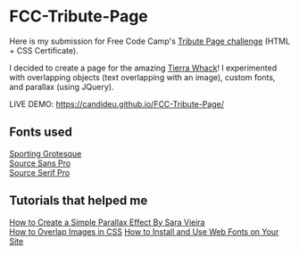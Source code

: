 # FCC-Tribute-Page
Here is my submission for Free Code Camp's [Tribute Page challenge](https://www.freecodecamp.org/learn/responsive-web-design/responsive-web-design-projects/build-a-tribute-page) (HTML + CSS Certificate).

I decided to create a page for the amazing [Tierra Whack](https://www.youtube.com/channel/UC7v_YlS5RVfKPe8sWfN406A)! I experimented with overlapping objects (text overlapping with an image), custom fonts, and parallax (using JQuery).

LIVE DEMO: https://candideu.github.io/FCC-Tribute-Page/

## Fonts used
[Sporting Grotesque](https://velvetyne.fr/fonts/sporting-grotesque/)  
[Source Sans Pro](https://fonts.google.com/specimen/Source+Sans+Pro)  
[Source Serif Pro](https://fonts.google.com/specimen/Source+Serif+Pro)

## Tutorials that helped me
[How to Create a Simple Parallax Effect By Sara Vieira](https://www.webdesignerdepot.com/2013/07/how-to-create-a-simple-parallax-effect)  
[How to Overlap Images in CSS](https://bricampgomez.com/blog/how-to-overlap-images-in-css/)
[How to Install and Use Web Fonts on Your Site](https://medialoot.com/blog/how-to-use-web-fonts/)
